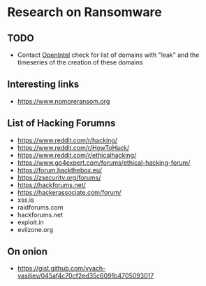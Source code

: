 # Research on Ransomware

## TODO
- Contact [OpenIntel](https://openintel.nl/) check for list of domains with "leak" and the timeseries of the creation of these domains

## Interesting links
- https://www.nomoreransom.org

## List of Hacking Forumns
- https://www.reddit.com/r/hacking/
- https://www.reddit.com/r/HowToHack/
- https://www.reddit.com/r/ethicalhacking/
- https://www.go4expert.com/forums/ethical-hacking-forum/
- https://forum.hackthebox.eu/
- https://zsecurity.org/forums/
- https://hackforums.net/
- https://hackerassociate.com/forum/
- xss.is
- raidforums.com
- hackforums.net
- exploit.in
- evilzone.org

## On onion
- https://gist.github.com/vyach-vasiliev/045af4c70cf2ed35c6091b4705093017
